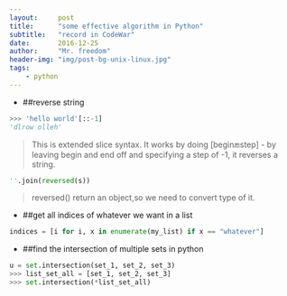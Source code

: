 ```yaml
---
layout:     post
title:      "some effective algorithm in Python"
subtitle:   "record in CodeWar"
date:       2016-12-25
author:     "Mr. freedom"
header-img: "img/post-bg-unix-linux.jpg"
tags:
    - python
---
```


* ##reverse string

```python
>>> 'hello world'[::-1]
'dlrow olleh'
```

> This is extended slice syntax. It works by doing [begin:end:step] - by leaving begin and end off and specifying a step of -1, it reverses a string.

```python
''.join(reversed(s))
```

> reversed() return an object,so we need to convert type of it.

* ##get all indices of whatever we want in a list

```python
indices = [i for i, x in enumerate(my_list) if x == "whatever"]
```

* ##find the intersection of multiple sets in python

```python
u = set.intersection(set_1, set_2, set_3)
>>> list_set_all = [set_1, set_2, set_3]
>>> set.intersection(*list_set_all)
``` 

